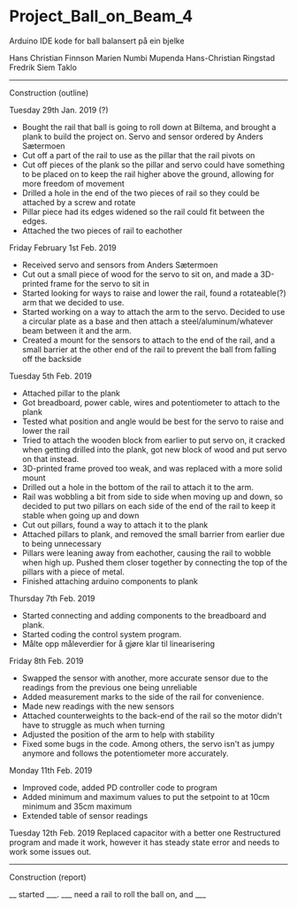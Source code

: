 ﻿# Project_Ball_on_Beam_4
Arduino IDE kode for ball balansert på ein bjelke

Hans Christian Finnson
Marien Numbi Mupenda
Hans-Christian Ringstad 
Fredrik Siem Taklo

---------------------------
Construction (outline)

Tuesday 29th Jan. 2019 (?)
- Bought the rail that ball is going to roll down at Biltema, and brought a plank to build the project on. Servo and sensor ordered by Anders Sætermoen
- Cut off a part of the rail to use as the pillar that the rail pivots on
- Cut off pieces of the plank so the pillar and servo could have something to be placed on to keep the rail higher above the ground, allowing for more freedom of movement
- Drilled a hole in the end of the two pieces of rail so they could be attached by a screw and rotate
- Pillar piece had its edges widened so the rail could fit between the edges. 
- Attached the two pieces of rail to eachother

Friday February 1st Feb. 2019
- Received servo and sensors from Anders Sætermoen
- Cut out a small piece of wood for the servo to sit on, and made a 3D-printed frame for the servo to sit in
- Started looking for ways to raise and lower the rail, found a rotateable(?) arm that we decided to use. 
- Started working on a way to attach the arm to the servo. Decided to use a circular plate as a base and then attach a steel/aluminum/whatever beam between it and the arm. 
- Created a mount for the sensors to attach to the end of the rail, and a small barrier at the other end of the rail to prevent the ball from falling off the backside

Tuesday 5th Feb. 2019
- Attached pillar to the plank
- Got breadboard, power cable, wires and potentiometer to attach to the plank
- Tested what position and angle would be best for the servo to raise and lower the rail
- Tried to attach the wooden block from earlier to put servo on, it cracked when getting drilled into the plank, got new block of wood and put servo on that instead. 
- 3D-printed frame proved too weak, and was replaced with a more solid mount
- Drilled out a hole in the bottom of the rail to attach it to the arm. 
- Rail was wobbling a bit from side to side when moving up and down, so decided to put two pillars on each side of the end of the rail to keep it stable when going up and down
- Cut out pillars, found a way to attach it to the plank
- Attached pillars to plank, and removed the small barrier from earlier due to being unnecessary
- Pillars were leaning away from eachother, causing the rail to wobble when high up. Pushed them closer together by connecting the top of the pillars with a piece of metal. 
- Finished attaching arduino components to plank

Thursday 7th Feb. 2019
- Started connecting and adding components to the breadboard and plank.
- Started coding the control system program. 
- Målte opp måleverdier for å gjøre klar til linearisering

Friday 8th Feb. 2019
- Swapped the sensor with another, more accurate sensor due to the readings from the previous one being unreliable
- Added measurement marks to the side of the rail for convenience. 
- Made new readings with the new sensors
- Attached counterweights to the back-end of the rail so the motor didn't have to struggle as much when turning
- Adjusted the position of the arm to help with stability
- Fixed some bugs in the code. Among others, the servo isn't as jumpy anymore and follows the potentiometer more accurately. 

Monday 11th Feb. 2019
- Improved code, added PD controller code to program
- Added minimum and maximum values to put the setpoint to at 10cm minimum and 35cm maximum
- Extended table of sensor readings

Tuesday 12th Feb. 2019
Replaced capacitor with a better one
Restructured program and made it work, however it has steady state error and needs to work some issues out. 


------------

Construction (report)

__ started ___. ___ need a rail to roll the ball on, and ___ 